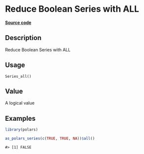 

# Reduce Boolean Series with ALL

[**Source code**](https://github.com/pola-rs/r-polars/tree/main/R/series__series.R#L665)

## Description

Reduce Boolean Series with ALL

## Usage

<pre><code class='language-R'>Series_all()
</code></pre>

## Value

A logical value

## Examples

``` r
library(polars)

as_polars_series(c(TRUE, TRUE, NA))$all()
```

    #> [1] FALSE
